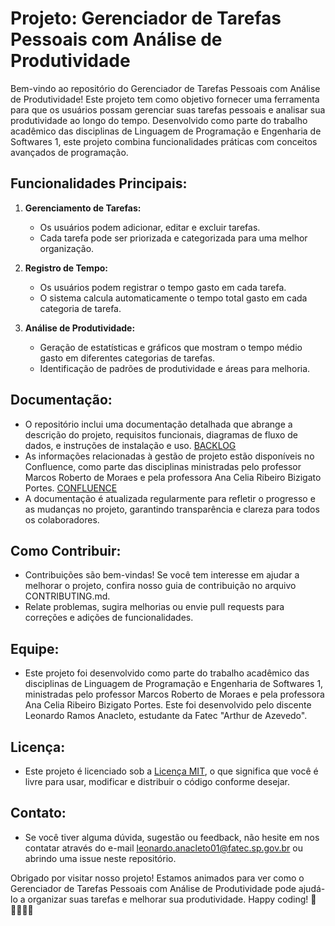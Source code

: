 # Projeto: Gerenciador de Tarefas Pessoais com Análise de Produtividade

Bem-vindo ao repositório do Gerenciador de Tarefas Pessoais com Análise de Produtividade! Este projeto tem como objetivo fornecer uma ferramenta para que os usuários possam gerenciar suas tarefas pessoais e analisar sua produtividade ao longo do tempo. Desenvolvido como parte do trabalho acadêmico das disciplinas de Linguagem de Programação e Engenharia de Softwares 1, este projeto combina funcionalidades práticas com conceitos avançados de programação.

## Funcionalidades Principais:

1. **Gerenciamento de Tarefas:**
   - Os usuários podem adicionar, editar e excluir tarefas.
   - Cada tarefa pode ser priorizada e categorizada para uma melhor organização.

2. **Registro de Tempo:**
   - Os usuários podem registrar o tempo gasto em cada tarefa.
   - O sistema calcula automaticamente o tempo total gasto em cada categoria de tarefa.

3. **Análise de Produtividade:**
   - Geração de estatísticas e gráficos que mostram o tempo médio gasto em diferentes categorias de tarefas.
   - Identificação de padrões de produtividade e áreas para melhoria.

## Documentação:

- O repositório inclui uma documentação detalhada que abrange a descrição do projeto, requisitos funcionais, diagramas de fluxo de dados, e instruções de instalação e uso. [BACKLOG](https://fatec-team-ry27arty.atlassian.net/jira/software/projects/PAC/issues/?jql=project%20%3D%20%22PAC%22%20ORDER%20BY%20created%20DESC)
- As informações relacionadas à gestão de projeto estão disponíveis no Confluence, como parte das disciplinas ministradas pelo professor Marcos Roberto de Moraes e pela professora Ana Celia Ribeiro Bizigato Portes. [CONFLUENCE](https://fatec-team-ry27arty.atlassian.net/jira/software/projects/PAC/pages)
- A documentação é atualizada regularmente para refletir o progresso e as mudanças no projeto, garantindo transparência e clareza para todos os colaboradores.

## Como Contribuir:

- Contribuições são bem-vindas! Se você tem interesse em ajudar a melhorar o projeto, confira nosso guia de contribuição no arquivo CONTRIBUTING.md.
- Relate problemas, sugira melhorias ou envie pull requests para correções e adições de funcionalidades.

## Equipe:

- Este projeto foi desenvolvido como parte do trabalho acadêmico das disciplinas de Linguagem de Programação e Engenharia de Softwares 1, ministradas pelo professor Marcos Roberto de Moraes e pela professora Ana Celia Ribeiro Bizigato Portes. Este foi desenvolvido pelo discente Leonardo Ramos Anacleto, estudante da Fatec "Arthur de Azevedo".

## Licença:

- Este projeto é licenciado sob a [Licença MIT](https://opensource.org/licenses/MIT), o que significa que você é livre para usar, modificar e distribuir o código conforme desejar.

## Contato:

- Se você tiver alguma dúvida, sugestão ou feedback, não hesite em nos contatar através do e-mail [leonardo.anacleto01@fatec.sp.gov.br](mailto:leonardo.anacleto01@fatec.sp.gov.br) ou abrindo uma issue neste repositório.

Obrigado por visitar nosso projeto! Estamos animados para ver como o Gerenciador de Tarefas Pessoais com Análise de Produtividade pode ajudá-lo a organizar suas tarefas e melhorar sua produtividade. Happy coding! 🚀👨‍💻👩‍💻
